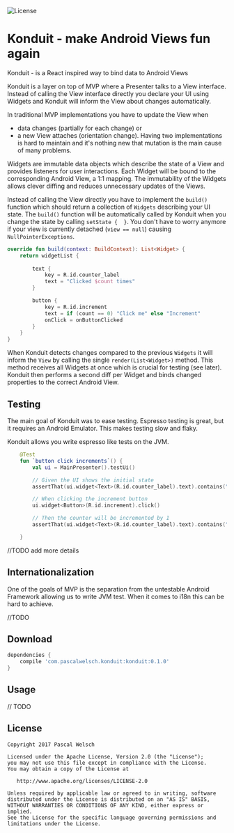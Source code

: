 ![License](https://img.shields.io/badge/license-Apache%202-green.svg?style=flat)

# Konduit - make Android Views fun again

Konduit - is a React inspired way to bind data to Android Views

Konduit is a layer on top of MVP where a Presenter talks to a View interface.
Instead of calling the View interface directly you declare your UI using Widgets and Konduit will inform the View about changes automatically.

In traditional MVP implementations you have to update the View when
 - data changes (partially for each change) or
 - a new View attaches (orientation change).
Having two implementations is hard to maintain and it's nothing new that mutation is the main cause of many problems.

Widgets are immutable data objects which describe the state of a View and provides listeners for user interactions.
Each Widget will be bound to the corresponding Android View, a 1:1 mapping.
The immutability of the Widgets allows clever diffing and reduces unnecessary updates of the Views.

Instead of calling the View directly you have to implement the `build()` function which should return a collection of `Widgets` describing your UI state.
The `build()` function will be automatically called by Konduit when you change the state by calling `setState {  }`.
You don't have to worry anymore if your view is currently detached (`view == null`) causing `NullPointerExceptions`.

```kotlin
override fun build(context: BuildContext): List<Widget> {
    return widgetList {
    
        text {
            key = R.id.counter_label
            text = "Clicked $count times"
        }

        button {
            key = R.id.increment
            text = if (count == 0) "Click me" else "Increment"
            onClick = onButtonClicked
        }
    }
}
```

When Konduit detects changes compared to the previous `Widgets` it will inform the `View` by calling the single `render(List<Widget>)` method.
This method receives all Widgets at once which is crucial for testing (see later). 
Konduit then performs a second diff per Widget and binds changed properties to the correct Android View.

## Testing

The main goal of Konduit was to ease testing.
Espresso testing is great, but it requires an Android Emulator.
This makes testing slow and flaky.

Konduit allows you write espresso like tests on the JVM.

```kotlin
    @Test
    fun `button click increments`() {
        val ui = MainPresenter().testUi()

        // Given the UI shows the initial state
        assertThat(ui.widget<Text>(R.id.counter_label).text).contains("0")

        // When clicking the increment button
        ui.widget<Button>(R.id.increment).click()

        // Then the counter will be incremented by 1
        assertThat(ui.widget<Text>(R.id.counter_label).text).contains("1")

    }
```

//TODO add more details

## Internationalization

One of the goals of MVP is the separation from the untestable Android Framework allowing us to write JVM test.
When it comes to i18n this can be hard to achieve.

//TODO




## Download

```gradle
dependencies {
    compile 'com.pascalwelsch.konduit:konduit:0.1.0'
}
```

## Usage

// TODO

## License

```
Copyright 2017 Pascal Welsch

Licensed under the Apache License, Version 2.0 (the "License");
you may not use this file except in compliance with the License.
You may obtain a copy of the License at

   http://www.apache.org/licenses/LICENSE-2.0

Unless required by applicable law or agreed to in writing, software
distributed under the License is distributed on an "AS IS" BASIS,
WITHOUT WARRANTIES OR CONDITIONS OF ANY KIND, either express or implied.
See the License for the specific language governing permissions and
limitations under the License.
```
